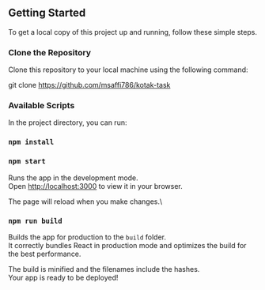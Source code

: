 ## Getting Started

To get a local copy of this project up and running, follow these simple steps.

### Clone the Repository

Clone this repository to your local machine using the following command:


git clone https://github.com/msaffi786/kotak-task


### Available Scripts

In the project directory, you can run:

### `npm install`

### `npm start`

Runs the app in the development mode.\
Open [http://localhost:3000](http://localhost:3000) to view it in your browser.

The page will reload when you make changes.\

### `npm run build`

Builds the app for production to the `build` folder.\
It correctly bundles React in production mode and optimizes the build for the best performance.

The build is minified and the filenames include the hashes.\
Your app is ready to be deployed!
